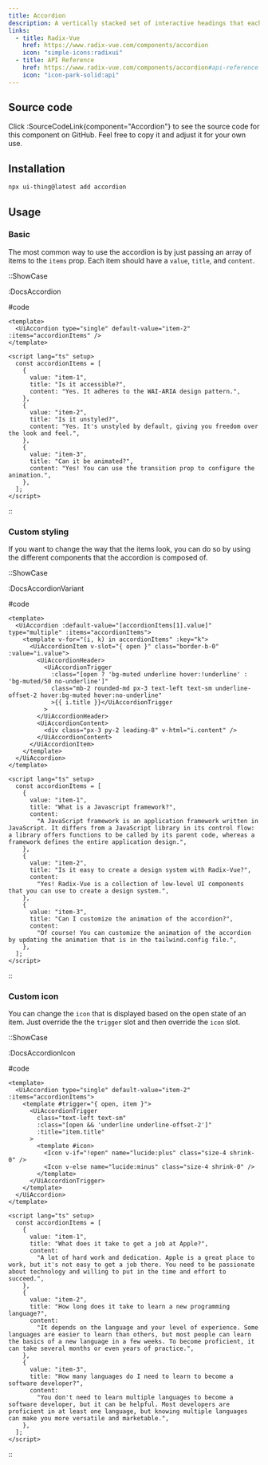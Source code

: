 ```yaml
---
title: Accordion
description: A vertically stacked set of interactive headings that each reveal an associated section of content.
links:
  - title: Radix-Vue
    href: https://www.radix-vue.com/components/accordion
    icon: "simple-icons:radixui"
  - title: API Reference
    href: https://www.radix-vue.com/components/accordion#api-reference
    icon: "icon-park-solid:api"
---
```


## Source code

Click :SourceCodeLink{component="Accordion"} to see the source code for this component on GitHub. Feel free to copy it and adjust it for your own use.

## Installation

```bash
npx ui-thing@latest add accordion
```

## Usage

### Basic

The most common way to use the accordion is by just passing an array of items to the `items` prop. Each item should have a `value`, `title`, and `content`.

::ShowCase

:DocsAccordion

#code

<!-- automd:file src="../../app/components/content/Docs/Accordion/DocsAccordion.vue" code lang="vue" -->

```vue [DocsAccordion.vue]
<template>
  <UiAccordion type="single" default-value="item-2" :items="accordionItems" />
</template>

<script lang="ts" setup>
  const accordionItems = [
    {
      value: "item-1",
      title: "Is it accessible?",
      content: "Yes. It adheres to the WAI-ARIA design pattern.",
    },
    {
      value: "item-2",
      title: "Is it unstyled?",
      content: "Yes. It's unstyled by default, giving you freedom over the look and feel.",
    },
    {
      value: "item-3",
      title: "Can it be animated?",
      content: "Yes! You can use the transition prop to configure the animation.",
    },
  ];
</script>

```

<!-- /automd -->

::

### Custom styling

If you want to change the way that the items look, you can do so by using the different components that the accordion is composed of.

::ShowCase

:DocsAccordionVariant

#code

<!-- automd:file src="../../app/components/content/Docs/Accordion/DocsAccordionVariant.vue" code lang="vue" -->

```vue [DocsAccordionVariant.vue]
<template>
  <UiAccordion :default-value="[accordionItems[1].value]" type="multiple" :items="accordionItems">
    <template v-for="(i, k) in accordionItems" :key="k">
      <UiAccordionItem v-slot="{ open }" class="border-b-0" :value="i.value">
        <UiAccordionHeader>
          <UiAccordionTrigger
            :class="[open ? 'bg-muted underline hover:!underline' : 'bg-muted/50 no-underline']"
            class="mb-2 rounded-md px-3 text-left text-sm underline-offset-2 hover:bg-muted hover:no-underline"
            >{{ i.title }}</UiAccordionTrigger
          >
        </UiAccordionHeader>
        <UiAccordionContent>
          <div class="px-3 py-2 leading-8" v-html="i.content" />
        </UiAccordionContent>
      </UiAccordionItem>
    </template>
  </UiAccordion>
</template>

<script lang="ts" setup>
  const accordionItems = [
    {
      value: "item-1",
      title: "What is a Javascript framework?",
      content:
        "A JavaScript framework is an application framework written in JavaScript. It differs from a JavaScript library in its control flow: a library offers functions to be called by its parent code, whereas a framework defines the entire application design.",
    },
    {
      value: "item-2",
      title: "Is it easy to create a design system with Radix-Vue?",
      content:
        "Yes! Radix-Vue is a collection of low-level UI components that you can use to create a design system.",
    },
    {
      value: "item-3",
      title: "Can I customize the animation of the accordion?",
      content:
        "Of course! You can customize the animation of the accordion by updating the animation that is in the tailwind.config file.",
    },
  ];
</script>

```

<!-- /automd -->

::

### Custom icon

You can change the `icon` that is displayed based on the open state of an item. Just override the the `trigger` slot and then override the `icon` slot.

::ShowCase

:DocsAccordionIcon

#code

<!-- automd:file src="../../app/components/content/Docs/Accordion/DocsAccordionIcon.vue" code lang="vue" -->

```vue [DocsAccordionIcon.vue]
<template>
  <UiAccordion type="single" default-value="item-2" :items="accordionItems">
    <template #trigger="{ open, item }">
      <UiAccordionTrigger
        class="text-left text-sm"
        :class="[open && 'underline underline-offset-2']"
        :title="item.title"
      >
        <template #icon>
          <Icon v-if="!open" name="lucide:plus" class="size-4 shrink-0" />
          <Icon v-else name="lucide:minus" class="size-4 shrink-0" />
        </template>
      </UiAccordionTrigger>
    </template>
  </UiAccordion>
</template>

<script lang="ts" setup>
  const accordionItems = [
    {
      value: "item-1",
      title: "What does it take to get a job at Apple?",
      content:
        "A lot of hard work and dedication. Apple is a great place to work, but it's not easy to get a job there. You need to be passionate about technology and willing to put in the time and effort to succeed.",
    },
    {
      value: "item-2",
      title: "How long does it take to learn a new programming language?",
      content:
        "It depends on the language and your level of experience. Some languages are easier to learn than others, but most people can learn the basics of a new language in a few weeks. To become proficient, it can take several months or even years of practice.",
    },
    {
      value: "item-3",
      title: "How many languages do I need to learn to become a software developer?",
      content:
        "You don't need to learn multiple languages to become a software developer, but it can be helpful. Most developers are proficient in at least one language, but knowing multiple languages can make you more versatile and marketable.",
    },
  ];
</script>

```

<!-- /automd -->

::
